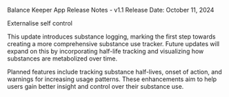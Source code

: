 Balance Keeper App Release Notes - v1.1
Release Date: October 11, 2024

Externalise self control

This update introduces substance logging, marking the first step towards creating a more comprehensive substance use tracker. Future updates will expand on this by incorporating half-life tracking and visualizing how substances are metabolized over time.

Planned features include tracking substance half-lives, onset of action, and warnings for increasing usage patterns. These enhancements aim to help users gain better insight and control over their substance use.
